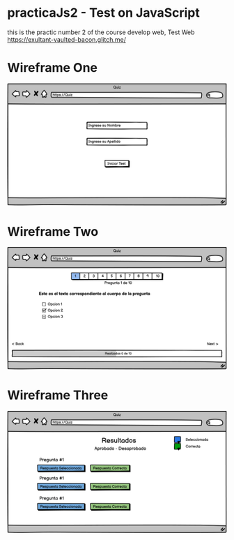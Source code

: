 # practicaJs2 - Test on JavaScript
this is the practic number 2 of the course develop web, Test Web https://exultant-vaulted-bacon.glitch.me/
# Wireframe One
![wireframe one](/public/img/wf1.png)

# Wireframe Two
![wireframe two](/public/img/wf2.png)

# Wireframe Three
![wireframe three](/public/img/wf3.png)
